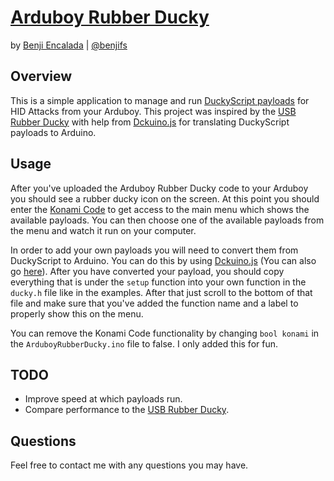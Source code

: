 # [Arduboy Rubber Ducky](http://benji.dog/projects/arduboy-rubber-ducky)

by [Benji Encalada](http://benji.dog) | [@benjifs](http://twitter.com/benjifs)

## Overview
This is a simple application to manage and run [DuckyScript payloads](https://github.com/hak5darren/USB-Rubber-Ducky/wiki/Payloads) for HID Attacks from your Arduboy. This project was inspired by the [USB Rubber Ducky](https://hakshop.com/products/usb-rubber-ducky-deluxe) with help from [Dckuino.js](https://github.com/Thecakeisgit/Dckuino.js) for translating DuckyScript payloads to Arduino.

## Usage
After you've uploaded the Arduboy Rubber Ducky code to your Arduboy you should see a rubber ducky icon on the screen. At this point you should enter the [Konami Code](https://en.wikipedia.org/wiki/Konami_Code) to get access to the main menu which shows the available payloads. You can then choose one of the available payloads from the menu and watch it run on your computer.

In order to add your own payloads you will need to convert them from DuckyScript to Arduino. You can do this by using [Dckuino.js](https://github.com/Thecakeisgit/Dckuino.js) (You can also go [here](http://benji.dog/ducky)). After you have converted your payload, you should copy everything that is under the `setup` function into your own function in the `ducky.h` file like in the examples. After that just scroll to the bottom of that file and make sure that you've added the function name and a label to properly show this on the menu.

You can remove the Konami Code functionality by changing `bool konami` in the `ArduboyRubberDucky.ino` file to false. I only added this for fun.

## TODO
- Improve speed at which payloads run.
- Compare performance to the [USB Rubber Ducky](https://hakshop.com/products/usb-rubber-ducky-deluxe).

## Questions
Feel free to contact me with any questions you may have.


